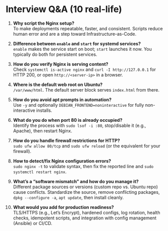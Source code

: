 # Interview Q&A (10 real-life)

1. **Why script the Nginx setup?**  
   To make deployments repeatable, faster, and consistent. Scripts reduce human error and are a step toward Infrastructure-as-Code.

2. **Difference between `enable` and `start` for systemd services?**  
   `enable` makes the service start on boot; `start` launches it now. You typically do both for persistent services.

3. **How do you verify Nginx is serving content?**  
   Check `systemctl is-active nginx` and `curl -I http://127.0.0.1` for HTTP 200, or open `http://<server-ip>` in a browser.

4. **Where is the default web root on Ubuntu?**  
   `/var/www/html`. The default server block serves `index.html` from there.

5. **How do you avoid apt prompts in automation?**  
   Use `-y` and optionally `DEBIAN_FRONTEND=noninteractive` for fully non-interactive installs.

6. **What do you do when port 80 is already occupied?**  
   Identify the process with `sudo lsof -i :80`, stop/disable it (e.g., Apache), then restart Nginx.

7. **How do you handle firewall restrictions for HTTP?**  
   `sudo ufw allow 80/tcp` and `sudo ufw reload` (or the equivalent for your firewall).

8. **How to detect/fix Nginx configuration errors?**  
   `sudo nginx -t` to validate syntax, then fix the reported line and `sudo systemctl restart nginx`.

9. **What’s a “software mismatch” and how do you manage it?**  
   Different package sources or versions (custom repo vs. Ubuntu repo) cause conflicts. Standardize the source, remove conflicting packages, `dpkg --configure -a`, `apt update`, then install cleanly.

10. **What would you add for production readiness?**  
    TLS/HTTPS (e.g., Let’s Encrypt), hardened configs, log rotation, health checks, idempotent scripts, and integration with config management (Ansible) or CI/CD.
